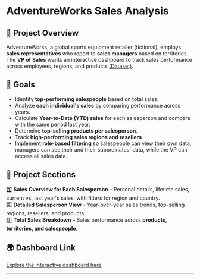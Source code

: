 # AdventureWorks Sales Analysis

## 📌 Project Overview
AdventureWorks, a global sports equipment retailer (fictional), employs **sales representatives** who report to **sales managers** based on territories. The **VP of Sales** wants an interactive dashboard to track sales performance across employees, regions, and products [(Dataset)](https://github.com/Microsoft/sql-server-samples/releases/download/adventureworks/AdventureWorks2022.bak).

## 🎯 Goals
- Identify **top-performing salespeople** based on total sales.
- Analyze **each individual's sales** by comparing performance across years.
- Calculate **Year-to-Date (YTD) sales** for each salesperson and compare with the same period last year.
- Determine **top-selling products per salesperson**.
- Track **high-performing sales regions and resellers**.
- Implement **role-based filtering** so salespeople can view their own data, managers can see their and their subordinates' data, while the VP can access all sales data.

## 📂 Project Sections
1️⃣ **Sales Overview for Each Salesperson** – Personal details, lifetime sales, current vs. last year's sales, with filters for region and country.  
2️⃣ **Detailed Salesperson View** – Year-over-year sales trends, top-selling regions, resellers, and products.  
3️⃣ **Total Sales Breakdown** – Sales performance across **products, territories, and salespeople**.

## 🌍 Dashboard Link
[Explore the interactive dashboard here](https://app.powerbi.com/view?r=eyJrIjoiYzQ5ZjU1MGEtNDEwYi00NmNjLTlkNDAtZTU1ODk0YjVhNzcwIiwidCI6IjUzZmY0ZWQzLTU1MDgtNGFjMy04OTBhLTc2ZDVhN2E3NzVjMiJ9)

---

